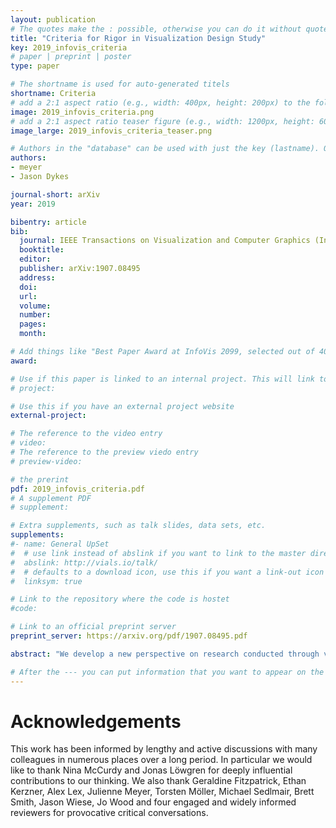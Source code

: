 ```yaml
---
layout: publication
# The quotes make the : possible, otherwise you can do it without quotes
title: "Criteria for Rigor in Visualization Design Study"
key: 2019_infovis_criteria
# paper | preprint | poster
type: paper

# The shortname is used for auto-generated titels
shortname: Criteria
# add a 2:1 aspect ratio (e.g., width: 400px, height: 200px) to the folder /assets/images/papers/
image: 2019_infovis_criteria.png
# add a 2:1 aspect ratio teaser figure (e.g., width: 1200px, height: 600px) to the folder /assets/images/papers/
image_large: 2019_infovis_criteria_teaser.png

# Authors in the "database" can be used with just the key (lastname). Others can be written properly.
authors:
- meyer
- Jason Dykes

journal-short: arXiv
year: 2019

bibentry: article
bib:
  journal: IEEE Transactions on Visualization and Computer Graphics (InfoVis '19) (to appear)
  booktitle:
  editor:
  publisher: arXiv:1907.08495
  address:
  doi: 
  url: 
  volume:
  number:
  pages:
  month:

# Add things like "Best Paper Award at InfoVis 2099, selected out of 4000 submissions"
award:

# Use if this paper is linked to an internal project. This will link to the project site
# project:

# Use this if you have an external project website
external-project: 

# The reference to the video entry
# video: 
# The reference to the preview viedo entry
# preview-video: 

# the prerint
pdf: 2019_infovis_criteria.pdf
# A supplement PDF
# supplement: 

# Extra supplements, such as talk slides, data sets, etc.
supplements:
#- name: General UpSet
#  # use link instead of abslink if you want to link to the master directory
#  abslink: http://vials.io/talk/
#  # defaults to a download icon, use this if you want a link-out icon
#  linksym: true

# Link to the repository where the code is hostet
#code: 

# Link to an official preprint server
preprint_server: https://arxiv.org/pdf/1907.08495.pdf

abstract: "We develop a new perspective on research conducted through visualization design study that emphasizes design as a method of inquiry and the broad range of knowledge-contributions achieved through it as multiple, subjective, and socially constructed. From this interpretivist position we explore the nature of visualization design study and develop six criteria for rigor. We propose that rigor is established and judged according to the extent to which visualization design study research and its reporting are INFORMED, REFLEXIVE, ABUNDANT, PLAUSIBLE, RESONANT, and TRANSPARENT. This perspective and the criteria were constructed through a four-year engagement with the discourse around rigor and the nature of knowledge in social science, information systems, and design. We suggest methods from cognate disciplines that can support visualization researchers in meeting these criteria during the planning, execution, and reporting of design study. Through a series of deliberately provocative questions, we explore implications of this new perspective for design study research in visualization, concluding that as a discipline, visualization is not yet well positioned to embrace, nurture, and fully benefit from a rigorous, interpretivist approach to design study. The perspective and criteria we present are intended to stimulate dialogue and debate around the nature of visualization design study and the broader underpinnings of the discipline."

# After the --- you can put information that you want to appear on the website using markdown formatting or HTML. A good example are acknowledgements, extra references, an erratum, etc.
---
```



# Acknowledgements

This work has been informed by lengthy and active discussions with many colleagues in numerous places over a long period. In particular we would like to thank Nina McCurdy and Jonas Löwgren for deeply influential contributions to our thinking. We also thank Geraldine Fitzpatrick, Ethan Kerzner, Alex Lex, Julienne Meyer, Torsten Möller, Michael Sedlmair, Brett Smith, Jason Wiese, Jo Wood and four engaged and widely informed reviewers for provocative critical conversations.